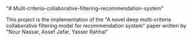 "# Mulit-criteria-collaborative-filtering-recommendation-system" 


This project is the implementation of the "A novel deep multi-criteria collaborative filtering model for recommendation system" paper written by "Nour Nassar, Assef Jafar, Yasser Rahhal"
